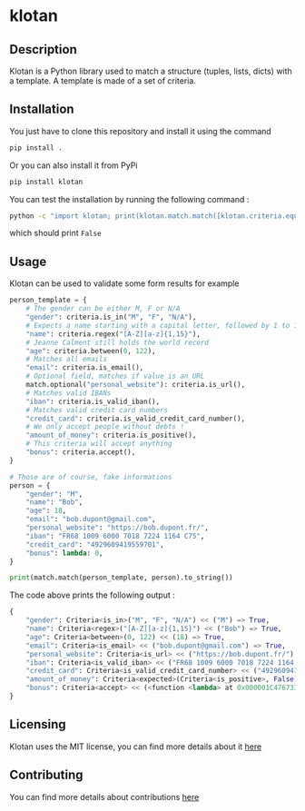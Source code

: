 # klotan

## Description

Klotan is a Python library used to match a structure (tuples, lists, dicts) with a template.
A template is made of a set of criteria.

## Installation

You just have to clone this repository and install it using the command
```bash
pip install .
```

Or you can also install it from PyPi
```bash
pip install klotan
```

You can test the installation by running the following command :

```bash
python -c "import klotan; print(klotan.match.match([klotan.criteria.equals(22)], [33]).is_valid())"
```

which should print `False`

## Usage

Klotan can be used to validate some form results for example

```python
person_template = {
    # The gender can be either M, F or N/A
    "gender": criteria.is_in("M", "F", "N/A"),
    # Expects a name starting with a capital letter, followed by 1 to 15 letters
    "name": criteria.regex("[A-Z][a-z]{1,15}"),
    # Jeanne Calment still holds the world record
    "age": criteria.between(0, 122),
    # Matches all emails
    "email": criteria.is_email(),
    # Optional field, matches if value is an URL
    match.optional("personal_website"): criteria.is_url(),
    # Matches valid IBANs
    "iban": criteria.is_valid_iban(),
    # Matches valid credit card numbers
    "credit_card": criteria.is_valid_credit_card_number(),
    # We only accept people without debts !
    "amount_of_money": criteria.is_positive(),
    # This criteria will accept anything
    "bonus": criteria.accept(),
}

# Those are of course, fake informations
person = {
    "gender": "M",
    "name": "Bob",
    "age": 18,
    "email": "bob.dupont@gmail.com",
    "personal_website": "https://bob.dupont.fr/",
    "iban": "FR68 1009 6000 7018 7224 1164 C75",
    "credit_card": "4929609419559701",
    "bonus": lambda: 0,
}

print(match.match(person_template, person).to_string())
```

The code above prints the following output :
```python
{
    "gender": Criteria<is_in>("M", "F", "N/A") << ("M") => True,
    "name": Criteria<regex>("[A-Z][a-z]{1,15}") << ("Bob") => True,
    "age": Criteria<between>(0, 122) << (18) => True,
    "email": Criteria<is_email> << ("bob.dupont@gmail.com") => True,
    "personal_website": Criteria<is_url> << ("https://bob.dupont.fr/") => True,
    "iban": Criteria<is_valid_iban> << ("FR68 1009 6000 7018 7224 1164 C75") => True,
    "credit_card": Criteria<is_valid_credit_card_number> << ("4929609419559701") => True,
    "amount_of_money": Criteria<expected>(Criteria<is_positive>, False) << (None) => False,
    "bonus": Criteria<accept> << (<function <lambda> at 0x000001C4767330D0>) => True
}
```

## Licensing

Klotan uses the MIT license, you can find more details about it [here](LICENSE)

## Contributing

You can find more details about contributions [here](CONTRIBUTING.md)